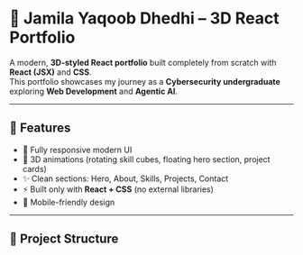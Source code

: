 # 🚀 Jamila Yaqoob Dhedhi – 3D React Portfolio

A modern, **3D-styled React portfolio** built completely from scratch with **React (JSX)** and **CSS**.  
This portfolio showcases my journey as a **Cybersecurity undergraduate** exploring **Web Development** and **Agentic AI**.

---

## 🌟 Features
- 🎨 Fully responsive modern UI
- 🔮 3D animations (rotating skill cubes, floating hero section, project cards)
- ✨ Clean sections: Hero, About, Skills, Projects, Contact
- ⚡ Built only with **React + CSS** (no external libraries)
- 📱 Mobile-friendly design

---

## 📂 Project Structure
